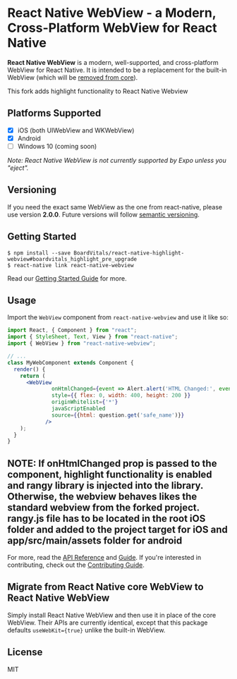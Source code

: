 # React Native WebView - a Modern, Cross-Platform WebView for React Native

**React Native WebView** is a modern, well-supported, and cross-platform WebView for React Native. It is intended to be a replacement for the built-in WebView (which will be [removed from core](https://github.com/react-native-community/discussions-and-proposals/pull/3)).

This fork adds highlight functionality to React Native Webview

## Platforms Supported

- [x] iOS (both UIWebView and WKWebView)
- [x] Android
- [ ] Windows 10 (coming soon)

_Note: React Native WebView is not currently supported by Expo unless you "eject"._

## Versioning

If you need the exact same WebView as the one from react-native, please use version **2.0.0**. Future versions will follow [semantic versioning](https://semver.org/).

## Getting Started

```
$ npm install --save BoardVitals/react-native-highlight-webview#boardvitals_highlight_pre_upgrade
$ react-native link react-native-webview
```

Read our [Getting Started Guide](./docs/Getting-Started.md) for more.

## Usage

Import the `WebView` component from `react-native-webview` and use it like so:


```jsx
import React, { Component } from "react";
import { StyleSheet, Text, View } from "react-native";
import { WebView } from "react-native-webview";

// ...
class MyWebComponent extends Component {
  render() {
    return (
      <WebView
              onHtmlChanged={event => Alert.alert('HTML Changed:', event.nativeEvent.data)}
              style={{ flex: 0, width: 400, height: 200 }}
              originWhitelist={'*'}
              javaScriptEnabled
              source={{html: question.get('safe_name')}}
            />
    );
  }
}
```
## NOTE: If onHtmlChanged prop is passed to the component, highlight functionality is enabled and rangy library is injected into the library. Otherwise, the webview behaves likes the standard webview from the forked project. rangy.js file has to be located in the root iOS folder and added to the project target for iOS and app/src/main/assets folder for android


For more, read the [API Reference](./docs/Reference.md) and [Guide](./docs/Guide.md). If you're interested in contributing, check out the [Contributing Guide](./docs/Contributing.md).

## Migrate from React Native core WebView to React Native WebView

Simply install React Native WebView and then use it in place of the core WebView. Their APIs are currently identical, except that this package defaults `useWebKit={true}` unlike the built-in WebView.




## License

MIT
